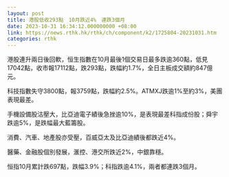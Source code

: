 ```yaml
---
layout: post
title: 港股低收293點　10月跌近4%　連跌3個月
date: 2023-10-31 16:34:12.000000000 +08:00
link: https://news.rthk.hk/rthk/ch/component/k2/1725804-20231031.htm
categories: rthk
---
```


港股連升兩日後回軟，恒生指數在10月最後1個交易日最多跌逾360點，低見17042點，收市報17112點，跌293點，跌幅約1.7%，全日主板成交額約847億元。

科技指數失守3800點，報3759點，跌幅約2.5%。ATMXJ跌逾1%至約3%，美團表現最差。

手機設備股沽壓大，比亞迪電子績後急挫逾10%，是表現最差科指成份股；舜宇跌逾5%，是跌幅最大藍籌股。

消費、汽車、地產股亦受壓，百威亞太及比亞迪績後都跌近4%。

醫藥、金融股個別發展，滙控、港交所跌近2%，中銀靠穩。

恒指10月累計跌697點，跌幅3.9%；科指跌逾4.1%，兩者都連跌3個月。
